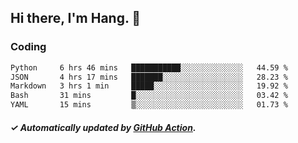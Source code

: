 ## Hi there, I'm Hang. 👋

### Coding

<!--START_SECTION:waka-->

```txt
Python     6 hrs 46 mins   ███████████░░░░░░░░░░░░░░   44.59 %
JSON       4 hrs 17 mins   ███████░░░░░░░░░░░░░░░░░░   28.23 %
Markdown   3 hrs 1 min     █████░░░░░░░░░░░░░░░░░░░░   19.92 %
Bash       31 mins         █░░░░░░░░░░░░░░░░░░░░░░░░   03.42 %
YAML       15 mins         ▒░░░░░░░░░░░░░░░░░░░░░░░░   01.73 %
```

<!--END_SECTION:waka-->

##### ✓ Automatically updated by [GitHub Action](https://github.com/huhuhang/huhuhang/actions).
